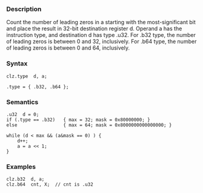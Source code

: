 ### Description

Count the number of leading zeros in a starting with the most-significant bit and place the
result in 32-bit destination register d. Operand a has the instruction type, and destination
d has type .u32. For .b32 type, the number of leading zeros is between 0 and 32,
inclusively. For .b64 type, the number of leading zeros is between 0 and 64, inclusively.

### Syntax

```
clz.type  d, a;

.type = { .b32, .b64 };
```

### Semantics

```
.u32  d = 0;
if (.type == .b32)   { max = 32; mask = 0x80000000; }
else                 { max = 64; mask = 0x8000000000000000; }

while (d < max && (a&mask == 0) ) {
    d++;
    a = a << 1;
}
```

### Examples

```
clz.b32  d, a;
clz.b64  cnt, X;  // cnt is .u32
```


